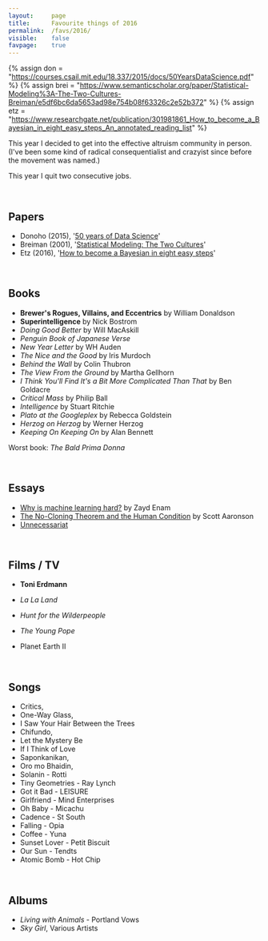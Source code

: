 ```yaml
---
layout:     page
title:      Favourite things of 2016
permalink:  /favs/2016/
visible:    false
favpage:	true
---
```


{%	assign don = "https://courses.csail.mit.edu/18.337/2015/docs/50YearsDataScience.pdf"	%}
{%	assign brei = "https://www.semanticscholar.org/paper/Statistical-Modeling%3A-The-Two-Cultures-Breiman/e5df6bc6da5653ad98e754b08f63326c2e52b372"	%}
{%	assign etz = "https://www.researchgate.net/publication/301981861_How_to_become_a_Bayesian_in_eight_easy_steps_An_annotated_reading_list"	%}


This year I decided to get into the effective altruism community in person. (I've been some kind of radical consequentialist and crazyist since before the movement was named.)

This year I quit two consecutive jobs.

<br>


## Papers

* Donoho (2015), '<a href="{{don}}">50 years of Data Science</a>'
* Breiman (2001), '<a href="{{brei}}">Statistical Modeling: The Two Cultures</a>'
* Etz (2016), '<a href="{{etz}}">How to become a Bayesian in eight easy steps</a>'


<br>


## Books

* **Brewer's Rogues, Villains, and Eccentrics** by William Donaldson
* **Superintelligence** by Nick Bostrom
* _Doing Good Better_ by Will MacAskill
* _Penguin Book of Japanese Verse_
* _New Year Letter_ by WH Auden
* _The Nice and the Good_ by Iris Murdoch
* _Behind the Wall_ by Colin Thubron
* _The View From the Ground_ by Martha Gellhorn
* _I Think You'll Find It's a Bit More Complicated Than That_ by Ben Goldacre
* _Critical Mass_ by Philip Ball
* _Intelligence_ by Stuart Ritchie
* _Plato at the Googleplex_ by Rebecca Goldstein
* _Herzog on Herzog_ by Werner Herzog
* _Keeping On Keeping On_ by Alan Bennett

Worst book: _The Bald Prima Donna_

<br>

## Essays

* [Why is machine learning hard?](https://ai.stanford.edu/~zayd/why-is-machine-learning-hard.html) by Zayd Enam
* [The No-Cloning Theorem and the Human Condition](https://www.scottaaronson.com/blog/?p=2903) by Scott Aaronson
* [Unnecessariat](https://morecrows.wordpress.com/2016/05/10/unnecessariat/)

<br>

## Films / TV

* **Toni Erdmann**
* _La La Land_
* _Hunt for the Wilderpeople_

* _The Young Pope_
* Planet Earth II

<br>

## Songs

* Critics, 
* One-Way Glass, 
* I Saw Your Hair Between the Trees
* Chifundo, 
* Let the Mystery Be 
* If I Think of Love
* Saponkanikan, 
* Oro mo Bhaidin, 
* Solanin - Rotti
* Tiny Geometries - Ray Lynch
* Got it Bad - LEISURE
* Girlfriend - Mind Enterprises
* Oh Baby - Micachu
* Cadence - St South
* Falling - Opia
* Coffee - Yuna
* Sunset Lover - Petit Biscuit
* Our Sun - Tendts
* Atomic Bomb - Hot Chip

<br>

## Albums

* _Living with Animals_ - Portland Vows
* _Sky Girl_, Various Artists